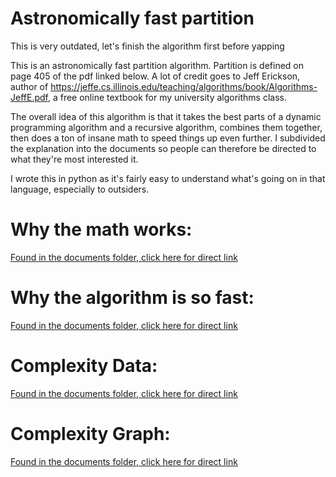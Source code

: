 Astronomically fast partition
=
This is very outdated, let's finish the algorithm first before yapping

This is an astronomically fast partition algorithm. Partition is defined on page 405 of the pdf linked below.
A lot of credit goes to Jeff Erickson, author of https://jeffe.cs.illinois.edu/teaching/algorithms/book/Algorithms-JeffE.pdf, a free online textbook for my university algorithms class.

The overall idea of this algorithm is that it takes the best parts of a dynamic programming algorithm and a recursive algorithm, combines them together, then does a ton of insane math to speed things up even further.
I subdivided the explanation into the documents so people can therefore be directed to what they're most interested it.

I wrote this in python as it's fairly easy to understand what's going on in that language, especially to outsiders.

Why the math works:
=
[Found in the documents folder, click here for direct link](https://github.com/bananathrowingmachine/fastPartition/tree/main/documents/notAddedYet.txt)

Why the algorithm is so fast:
=
[Found in the documents folder, click here for direct link](https://github.com/bananathrowingmachine/fastPartition/tree/main/documents/notAddedYet.txt)

Complexity Data:
=
[Found in the documents folder, click here for direct link](https://github.com/bananathrowingmachine/fastPartition/tree/main/documents/notAddedYet.txt)

Complexity Graph:
=
[Found in the documents folder, click here for direct link](https://github.com/bananathrowingmachine/fastPartition/tree/main/documents/notAddedYet.txt)